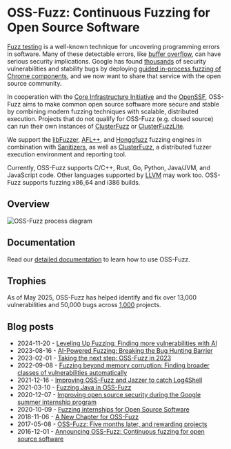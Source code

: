 # OSS-Fuzz: Continuous Fuzzing for Open Source Software 

[Fuzz testing] is a well-known technique for uncovering programming errors in
software. Many of these detectable errors, like [buffer overflow], can have
serious security implications. Google has found [thousands] of security
vulnerabilities and stability bugs by deploying [guided in-process fuzzing of
Chrome components], and we now want to share that service with the open source
community.

[Fuzz testing]: https://en.wikipedia.org/wiki/Fuzz_testing
[buffer overflow]: https://en.wikipedia.org/wiki/Buffer_overflow
[thousands]: https://issues.chromium.org/issues?q=label:Stability-LibFuzzer%20-status:Duplicate,WontFix
[guided in-process fuzzing of Chrome components]: https://security.googleblog.com/2016/08/guided-in-process-fuzzing-of-chrome.html

In cooperation with the [Core Infrastructure Initiative] and the [OpenSSF],
OSS-Fuzz aims to make common open source software more secure and stable by
combining modern fuzzing techniques with scalable, distributed execution.
Projects that do not qualify for OSS-Fuzz (e.g. closed source) can run their own
instances of [ClusterFuzz] or [ClusterFuzzLite].

[Core Infrastructure Initiative]: https://www.coreinfrastructure.org/
[OpenSSF]: https://www.openssf.org/

We support the [libFuzzer], [AFL++], and [Honggfuzz] fuzzing engines in
combination with [Sanitizers], as well as [ClusterFuzz], a distributed fuzzer
execution environment and reporting tool.

[libFuzzer]: https://llvm.org/docs/LibFuzzer.html
[AFL++]: https://github.com/AFLplusplus/AFLplusplus
[Honggfuzz]: https://github.com/google/honggfuzz
[Sanitizers]: https://github.com/google/sanitizers
[ClusterFuzz]: https://github.com/google/clusterfuzz
[ClusterFuzzLite]: https://google.github.io/clusterfuzzlite/

Currently, OSS-Fuzz supports C/C++, Rust, Go, Python, Java/JVM, and JavaScript code. Other languages
supported by [LLVM] may work too. OSS-Fuzz supports fuzzing x86_64 and i386
builds.

[LLVM]: https://llvm.org

## Overview
![OSS-Fuzz process diagram](docs/images/process.png)

## Documentation
Read our [detailed documentation] to learn how to use OSS-Fuzz.

[detailed documentation]: https://google.github.io/oss-fuzz

## Trophies
As of May 2025, OSS-Fuzz has helped identify and fix over 13,000 vulnerabilities and 50,000 bugs across [1,000] projects.

[1,000]: https://github.com/google/oss-fuzz/tree/master/projects

## Blog posts
* 2024-11-20 - [Leveling Up Fuzzing: Finding more vulnerabilities with AI]
* 2023-08-16 - [AI-Powered Fuzzing: Breaking the Bug Hunting Barrier]
* 2023-02-01 - [Taking the next step: OSS-Fuzz in 2023]
* 2022-09-08 - [Fuzzing beyond memory corruption: Finding broader classes of vulnerabilities automatically]
* 2021-12-16 - [Improving OSS-Fuzz and Jazzer to catch Log4Shell]
* 2021-03-10 - [Fuzzing Java in OSS-Fuzz]
* 2020-12-07 - [Improving open source security during the Google summer internship program]
* 2020-10-09 - [Fuzzing internships for Open Source Software]
* 2018-11-06 - [A New Chapter for OSS-Fuzz]
* 2017-05-08 - [OSS-Fuzz: Five months later, and rewarding projects]
* 2016-12-01 - [Announcing OSS-Fuzz: Continuous fuzzing for open source software]

[Leveling Up Fuzzing: Finding more vulnerabilities with AI]: https://security.googleblog.com/2024/11/leveling-up-fuzzing-finding-more.html
[AI-Powered Fuzzing: Breaking the Bug Hunting Barrier]: https://security.googleblog.com/2023/08/ai-powered-fuzzing-breaking-bug-hunting.html
[Announcing OSS-Fuzz: Continuous fuzzing for open source software]: https://opensource.googleblog.com/2016/12/announcing-oss-fuzz-continuous-fuzzing.html
[OSS-Fuzz: Five months later, and rewarding projects]: https://opensource.googleblog.com/2017/05/oss-fuzz-five-months-later-and.html
[A New Chapter for OSS-Fuzz]: https://security.googleblog.com/2018/11/a-new-chapter-for-oss-fuzz.html
[Fuzzing internships for Open Source Software]: https://security.googleblog.com/2020/10/fuzzing-internships-for-open-source.html
[Improving open source security during the Google summer internship program]: https://security.googleblog.com/2020/12/improving-open-source-security-during.html
[Fuzzing Java in OSS-Fuzz]: https://security.googleblog.com/2021/03/fuzzing-java-in-oss-fuzz.html
[Improving OSS-Fuzz and Jazzer to catch Log4Shell]: https://security.googleblog.com/2021/12/improving-oss-fuzz-and-jazzer-to-catch.html
[Fuzzing beyond memory corruption: Finding broader classes of vulnerabilities automatically]: https://security.googleblog.com/2022/09/fuzzing-beyond-memory-corruption.html
[Taking the next step: OSS-Fuzz in 2023]: https://security.googleblog.com/2023/02/taking-next-step-oss-fuzz-in-2023.html
